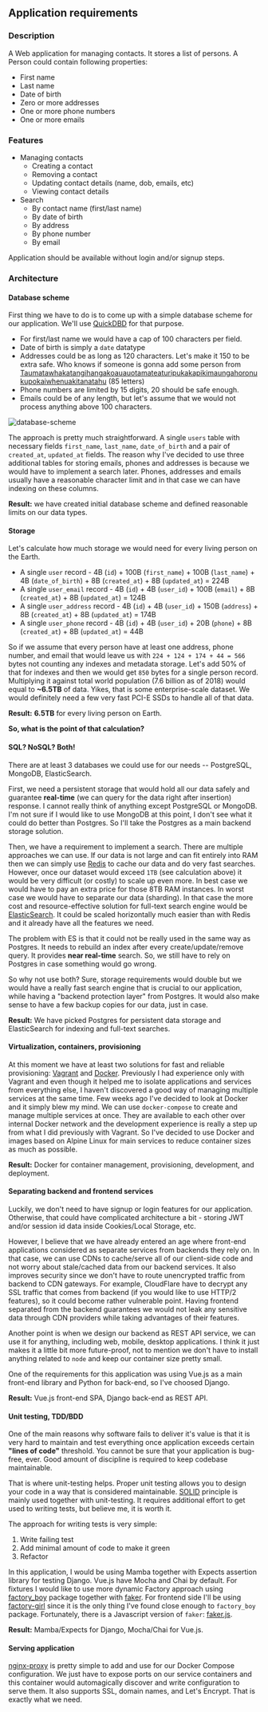 ## Application requirements

### Description

A Web application for managing contacts. It stores a list of persons. A Person could contain following properties:

- First name
- Last name
- Date of birth
- Zero or more addresses
- One or more phone numbers
- One or more emails

### Features

- Managing contacts
    - Creating a contact
    - Removing a contact
    - Updating contact details (name, dob, emails, etc)
    - Viewing contact details
- Search
    - By contact name (first/last name)
    - By date of birth
    - By address
    - By phone number
    - By email

Application should be available without login and/or signup steps.

### Architecture

#### Database scheme

First thing we have to do is to come up with a simple database scheme for our application. We'll use [QuickDBD](https://www.quickdatabasediagrams.com) for that purpose.

- For first/last name we would have a cap of 100 characters per field.
- Date of birth is simply a `date` datatype
- Addresses could be as long as 120 characters. Let's make it 150 to be extra safe. Who knows if someone is gonna add some person from [Taumatawhakatangihangakoauauotamateaturipukakapikimaungahoronukupokaiwhenuakitanatahu](https://en.wikipedia.org/wiki/Taumatawhakatangihangakoauauotamateaturipukakapikimaungahoronukupokaiwhenuakitanatahu) (85 letters)
- Phone numbers are limited by 15 digits, 20 should be safe enough.
- Emails could be of any length, but let's assume that we would not process anything above 100 characters.

![database-scheme](database-scheme.png)

The approach is pretty much straightforward. A single `users` table with necessary fields `first_name`, `last_name`, `date_of_birth` and a pair of `created_at`, `updated_at` fields.
The reason why I've decided to use three additional tables for storing emails, phones and addresses is because we would have to implement a search later. Phones, addresses and emails usually have a reasonable character limit and in that case we can have indexing on these columns.  

**Result:** we have created initial database scheme and defined reasonable limits on our data types.

#### Storage

Let's calculate how much storage we would need for every living person on the Earth.

- A single `user` record - 4B (`id`) + 100B (`first_name`) + 100B (`last_name`) + 4B (`date_of_birth`) + 8B (`created_at`) + 8B (`updated_at`) = 224B
- A single `user_email` record - 4B (`id`) + 4B (`user_id`) + 100B (`email`) + 8B (`created_at`) + 8B (`updated_at`) = 124B
- A single `user_address` record - 4B (`id`) + 4B (`user_id`) + 150B (`address`) + 8B (`created_at`) + 8B (`updated_at`) = 174B
- A single `user_phone` record - 4B (`id`) + 4B (`user_id`) + 20B (`phone`) + 8B (`created_at`) + 8B (`updated_at`) = 44B

So if we assume that every person have at least one address, phone number, and email that would leave us with `224 + 124 + 174 + 44 = 566` bytes not counting any indexes and metadata storage. Let's add 50% of that for indexes and then we would get `850` bytes for a single person record.
Multiplying it against total world population (7.6 billion as of 2018) would equal to **~6.5TB** of data. Yikes, that is some enterprise-scale dataset. We would definitely need a few very fast PCI-E SSDs to handle all of that data.

**Result:** **6.5TB** for every living person on Earth.

**So, what is the point of that calculation?**

#### SQL? NoSQL? Both!

There are at least 3 databases we could use for our needs -- PostgreSQL, MongoDB, ElasticSearch.

First, we need a persistent storage that would hold all our data safely and guarantee **real-time** (we can query for the data right after insertion) response. I cannot really think of anything except PostgreSQL or MongoDB. I'm not sure if I would like to use MongoDB at this point, I don't see what it could do better than Postgres. So I'll take the Postgres as a main backend storage solution.

Then, we have a requirement to implement a search. There are multiple approaches we can use. If our data is not large and can fit entirely into RAM then we can simply use [Redis](https://redis.io/) to cache our data and do very fast searches.
However, once our dataset would exceed `1TB` (see calculation above) it would be very difficult (or costly) to scale up even more. In best case we would have to pay an extra price for those 8TB RAM instances. In worst case we would have to separate our data (sharding). In that case the more cost and resource-effective solution for full-text search engine would be [ElasticSearch](https://github.com/elastic/elasticsearch). It could be scaled horizontally much easier than with Redis and it already have all the features we need.

The problem with ES is that it could not be really used in the same way as Postgres. It needs to rebuild an index after every create/update/remove query. It provides **near real-time** search. So, we still have to rely on Postgres in case something would go wrong.

So why not use both? Sure, storage requirements would double but we would have a really fast search engine that is crucial to our application, while having a "backend protection layer" from Postgres. It would also make sense to have a few backup copies for our data, just in case.

**Result:** We have picked Postgres for persistent data storage and ElasticSearch for indexing and full-text searches.

#### Virtualization, containers, provisioning

At this moment we have at least two solutions for fast and reliable provisioning: [Vagrant](https://github.com/hashicorp/vagrant) and [Docker](https://github.com/docker/docker-ce). Previously I had experience only with Vagrant and even though it helped me to isolate applications and services from everything else, I haven't discovered a good way of managing multiple services at the same time. Few weeks ago I've decided to look at Docker and it simply blew my mind. We can use `docker-compose` to create and manage multiple services at once. They are available to each other over internal Docker network and the development experience is really a step up from what I did previously with Vagrant. So I've decided to use Docker and images based on Alpine Linux for main services to reduce container sizes as much as possible.

**Result:** Docker for container management, provisioning, development, and deployment.

#### Separating backend and frontend services

Luckily, we don't need to have signup or login features for our application. Otherwise, that could have complicated architecture a bit - storing JWT and/or session id data inside Cookies/Local Storage, etc.

However, I believe that we have already entered an age where front-end applications considered as separate services from backends they rely on. In that case, we can use CDNs to cache/serve all of our client-side code and not worry about stale/cached data from our backend services. It also improves security since we don't have to route unencrypted traffic from backend to CDN gateways. For example, CloudFlare have to decrypt any SSL traffic that comes from backend (if you would like to use HTTP/2 features), so it could become rather vulnerable point. Having frontend separated from the backend guarantees we would not leak any sensitive data through CDN providers while taking advantages of their features.

Another point is when we design our backend as REST API service, we can use it for anything, including web, mobile, desktop applications. I think it just makes it a little bit more future-proof, not to mention we don't have to install anything related to `node` and keep our container size pretty small.

One of the requirements for this application was using Vue.js as a main front-end library and Python for back-end, so I've choosed Django.

**Result:** Vue.js front-end SPA, Django back-end as REST API.

#### Unit testing, TDD/BDD

One of the main reasons why software fails to deliver it's value is that it is very hard to maintain and test everything once application exceeds certain **"lines of code"** threshold. You cannot be sure that your application is bug-free, ever. Good amount of discipline is required to keep codebase maintainable.

That is where unit-testing helps. Proper unit testing allows you to design your code in a way that is considered maintainable. [SOLID](https://en.wikipedia.org/wiki/SOLID) principle is mainly used together with unit-testing. It requires additional effort to get used to writing tests, but believe me, it is worth it.

The approach for writing tests is very simple:

1. Write failing test
2. Add minimal amount of code to make it green
3. Refactor

In this application, I would be using Mamba together with Expects assertion library for testing Django. Vue.js have Mocha and Chai by default. For fixtures I would like to use more dynamic Factory approach using [factory_boy](https://github.com/FactoryBoy/factory_boy) package together with [faker](https://github.com/joke2k/faker/). For frontend side I'll be using [factory-girl](https://github.com/aexmachina/factory-girl) since it is the only thing I've found close enough to `factory_boy` package. Fortunately, there is a Javascript version of `faker`: [faker.js](https://github.com/Marak/Faker.js). 

**Result:** Mamba/Expects for Django, Mocha/Chai for Vue.js.

#### Serving application

[nginx-proxy](https://github.com/jwilder/nginx-proxy) is pretty simple to add and use for our Docker Compose configuration. We just have to expose ports on our service containers and this container would automagically discover and write configuration to serve them. It also supports SSL, domain names, and Let's Encrypt. That is exactly what we need.
